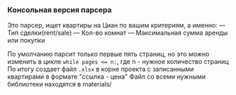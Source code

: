 ### Консольная версия парсера
Это парсер, ищет квартиры на Циан по вашим критериям, а именно:
    — Тип сделки(rent/sale)
    — Кол-во комнат
    — Максимальная сумма аренды или покупки

По умолчанию парсит только первые пять страниц, но это можно изменить
в цикле `while pages <= n:`, где n - нужное количество страниц
По итогу создает файл `.xlsx` в корне проекта с записанными квартирами в формате "ссылка - цена"
Файл со всеми нужными библиотеки находятся в materials/